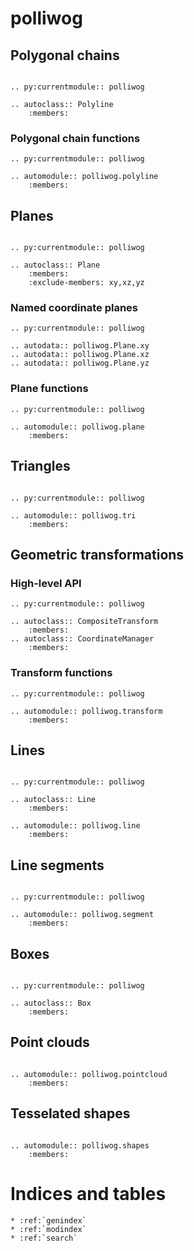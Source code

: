 # polliwog

## Polygonal chains

```eval_rst

.. py:currentmodule:: polliwog

.. autoclass:: Polyline
    :members:
```

### Polygonal chain functions

```eval_rst
.. py:currentmodule:: polliwog

.. automodule:: polliwog.polyline
    :members:
```

## Planes

```eval_rst

.. py:currentmodule:: polliwog

.. autoclass:: Plane
    :members:
    :exclude-members: xy,xz,yz

```

### Named coordinate planes

```eval_rst
.. py:currentmodule:: polliwog

.. autodata:: polliwog.Plane.xy
.. autodata:: polliwog.Plane.xz
.. autodata:: polliwog.Plane.yz
```

### Plane functions

```eval_rst
.. py:currentmodule:: polliwog

.. automodule:: polliwog.plane
    :members:
```

## Triangles

```eval_rst

.. py:currentmodule:: polliwog

.. automodule:: polliwog.tri
    :members:
```

## Geometric transformations

### High-level API

```eval_rst
.. py:currentmodule:: polliwog

.. autoclass:: CompositeTransform
    :members:
.. autoclass:: CoordinateManager
    :members:
```

### Transform functions

```eval_rst
.. py:currentmodule:: polliwog

.. automodule:: polliwog.transform
    :members:
```

## Lines

```eval_rst

.. py:currentmodule:: polliwog

.. autoclass:: Line
    :members:

.. automodule:: polliwog.line
    :members:
```

## Line segments

```eval_rst

.. py:currentmodule:: polliwog

.. automodule:: polliwog.segment
    :members:
```



## Boxes

```eval_rst

.. py:currentmodule:: polliwog

.. autoclass:: Box
    :members:
```


## Point clouds

```eval_rst

.. automodule:: polliwog.pointcloud
    :members:
```


## Tesselated shapes

```eval_rst

.. automodule:: polliwog.shapes
    :members:
```


# Indices and tables

```eval_rst
* :ref:`genindex`
* :ref:`modindex`
* :ref:`search`
```
